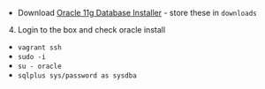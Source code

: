* Download [Oracle 11g Database Installer](http://www.oracle.com/technetwork/database/enterprise-edition/downloads/112010-linx8664soft-100572.html) - store these in `downloads`


4. Login to the box and check oracle install
 - `vagrant ssh`
 - `sudo -i`
 - `su - oracle`
 - `sqlplus sys/password as sysdba`